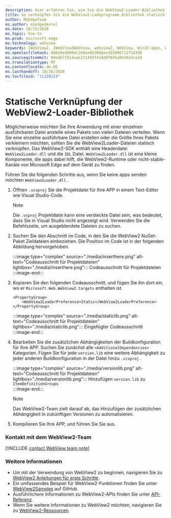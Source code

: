 ```yaml
---
description: Hier erfahren Sie, wie Sie die WebView2-Loader-Bibliothek statisch verknüpfen.
title: So verknüpfen Sie die WebView2-Ladeprogramm Bibliothek statisch
author: MSEdgeTeam
ms.author: msedgedevrel
ms.date: 10/15/2020
ms.topic: how-to
ms.prod: microsoft-edge
ms.technology: webview
keywords: IWebView2, IWebView2WebView, webview2, WebView, Win32-apps, Win32, Edge, ICoreWebView2, ICoreWebView2Host, Browser-Steuerelement, Edge-HTML
ms.openlocfilehash: 880e9ed809dc268ee0b30b6ee3b5996711f54300
ms.sourcegitcommit: 0ded671914aae231493f418dd7645a04361dca1b
ms.translationtype: MT
ms.contentlocale: de-DE
ms.lasthandoff: 10/16/2020
ms.locfileid: "11120124"
---
```

# Statische Verknüpfung der WebView2-Loader-Bibliothek  

Möglicherweise möchten Sie Ihre Anwendung mit einer einzelnen ausführbaren Datei anstelle eines Pakets von vielen Dateien verteilen. Wenn Sie eine einzelne ausführbare Datei erstellen oder die Größe Ihres Pakets verkleinern möchten, sollten Sie die WebView2Loader-Dateien statisch verknüpfen. Das WebView2-SDK enthält eine Headerdatei `WebView2Loader.dll` und die `IDL` Datei. `WebView2Loader.dll` ist eine kleine Komponente, die apps dabei hilft, die WebView2-Runtime oder nicht-stable-Kanäle von Microsoft Edge auf dem Gerät zu finden.  

Führen Sie die folgenden Schritte aus, wenn Sie keine apps senden möchten `WebView2Loader.dll` .  

1.  Öffnen `.vcxproj` Sie die Projektdatei für Ihre APP in einem Text-Editor wie Visual Studio-Code.  
    
    > [!NOTE]
    > Die `.vcproj` Projektdatei kann eine versteckte Datei sein, was bedeutet, dass Sie in Visual Studio nicht angezeigt wird.  Verwenden Sie die Befehlszeile, um ausgeblendete Dateien zu suchen.  
    
1.  Suchen Sie den Abschnitt im Code, in den Sie die WebView2 NuGet-Paket Zieldateien einbeziehen.  Die Position im Code ist in der folgenden Abbildung hervorgehoben.  

    :::image type="complex" source="./media/inserthere.png" alt-text="Codeausschnitt für Projektdateien" lightbox="./media/inserthere.png":::
       Codeausschnitt für Projektdateien   
    :::image-end:::  
  
1.  Kopieren Sie den folgenden Codeausschnitt, und fügen Sie ihn dort ein, wo er `Microsoft.Web.WebView2.targets` enthalten ist.  

    ```xaml
    <PropertyGroup> 
        <WebView2LoaderPreference>Static</WebView2LoaderPreference> 
    </PropertyGroup>
    ```
      
    :::image type="complex" source="./media/staticlib.png" alt-text="Codeausschnitt für Projektdateien" lightbox="./media/staticlib.png":::
       Eingefügter Codeausschnitt  
    :::image-end:::  
    
1.  Bearbeiten Sie die zusätzlichen Abhängigkeiten der Buildkonfiguration für Ihre APP.  Suchen Sie zunächst alle `<AdditionalDependencies>` Kategorien. Fügen Sie für jede `version.lib` eine weitere Abhängigkeit zu jeder anderen Buildkonfiguration in der Datei hinzu `.vcxproj` .  
    
    :::image type="complex" source="./media/versionlib.png" alt-text="Codeausschnitt für Projektdateien" lightbox="./media/versionlib.png":::
       Hinzufügen `version.lib` zu `ItemDefinitionGroups`  
    :::image-end:::  
    
    > [!NOTE]
    > Das WebView2-Team zielt darauf ab, das Hinzufügen der zusätzlichen Abhängigkeit in zukünftigen Versionen zu automatisieren.  
    
1. Kompilieren Sie Ihre APP, und führen Sie Sie aus.

### Kontakt mit dem WebView2-Team  

[!INCLUDE [contact WebView team note](../includes/contact-webview-team-note.md)]  

### Weitere Informationen  

*   Um mit der Verwendung von WebView2 zu beginnen, navigieren Sie zu [WebView2 Anleitungen für erste Schritte][Webview2MainGettingStarted].  
*   Ein umfassendes Beispiel für WebView2-Funktionen finden Sie unter [WebView2Samples][GithubMicrosoftedgeWebview2samples] auf GitHub.
*   Ausführlichere Informationen zu WebView2-APIs finden Sie unter [API-Referenz][Webview2ApiReference].
*   Wenn Sie weitere Informationen zu WebView2 möchten, navigieren Sie zu [WebView2-Ressourcen][Webview2MainNextSteps].

<!-- links -->  

[DevtoolsGuideChromiumMain]: ../../devtools-guide-chromium.md "Microsoft Edge (Chrom)-Entwickler Tools | Microsoft docs"  

[Webview2ApiReference]: ../webview2-api-reference.md "Microsoft Edge WebView2-API-Referenz | Microsoft docs"  
[Webview2MainNextSteps]: ../index.md#next-steps "Nächste Schritte – Einführung in Microsoft Edge WebView2 (Preview) | Microsoft docs"  
[Webview2MainGettingStarted]: ../index.md#getting-started "Erste Schritte – Einführung in Microsoft Edge WebView2 (Preview) | Microsoft docs"  

[GithubMicrosoftedgeWebviewfeedbackMain]: https://github.com/MicrosoftEdge/WebViewFeedback "WebView-Feedback-MicrosoftEdge/WebViewFeedback | GitHub"  
[GithubMicrosoftedgeWebview2samples]: https://github.com/MicrosoftEdge/WebView2Samples "WebView2-Beispiele-MicrosoftEdge/WebView2Samples | GitHub"  

[GithubMicrosoftVscodeJSDebugWhatsNew]: https://github.com/microsoft/vscode-js-debug#whats-new "Was ist neu? -JavaScript-Debugger für Visual Studio-Code – Microsoft/vscode-js – Debuggen | GitHub"  

[GithubMicrosoftVscodeEdgeDebug2ReadmeChromiumWebviewApplications]: https://github.com/microsoft/vscode-edge-debug2/blob/master/README.md#microsoft-edge-chromium-webview-applications "Microsoft Edge (Chrom) WebView-Anwendungen – Visual Studio-Code – Debugger für Microsoft Edge – Microsoft/vscode-Edge-debug2 | GitHub"  
